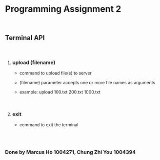 # Programming Assignment 2

<br />

## **Terminal API**

<br />

1. ### upload (filename)

   - command to upload file(s) to server

   - (filename) parameter accepts one or more file names as arguments
   - example: upload 100.txt 200.txt 1000.txt

<br />

2. ### exit

   - command to exit the terminal

<br />

<br />

### Done by Marcus Ho 1004271, Chung Zhi You 1004394

